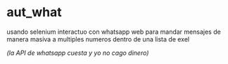 # aut_what
usando selenium interactuo con whatsapp web para mandar mensajes de manera masiva a multiples numeros dentro de una lista de exel

*(la API de whatsapp cuesta y yo no cago dinero)*
